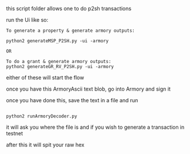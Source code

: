 this script folder allows one to do p2sh transactions

run the Ui like so:

```
To generate a property & generate armory outputs:

python2 generateMSP_P2SH.py -ui -armory

OR

To do a grant & generate armory outputs:
python2 generateGR_RV_P2SH.py -ui -armory
```
either of these will start the flow

once you have this ArmoryAscii text blob, go into Armory and sign it

once you have done this, save the text in a file and run 

```

python2 runArmoryDecoder.py 

```
  
it will ask you where the file is and if you wish to generate a transaction in testnet

after this it will spit your raw hex


